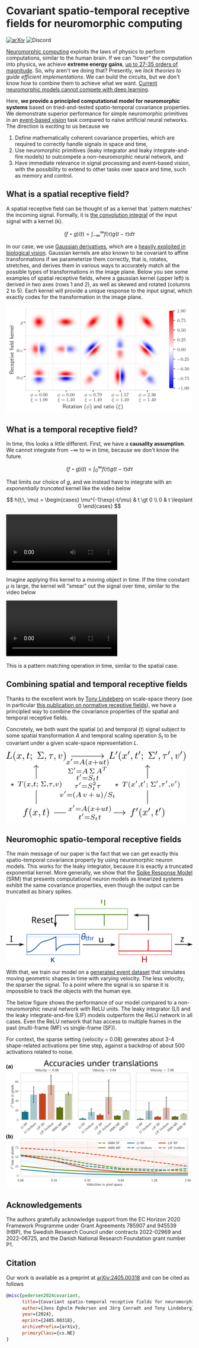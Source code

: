 <link rel="stylesheet" href="https://cdn.jsdelivr.net/npm/katex@0.10.2/dist/katex.min.css" integrity="sha384-yFRtMMDnQtDRO8rLpMIKrtPCD5jdktao2TV19YiZYWMDkUR5GQZR/NOVTdquEx1j" crossorigin="anonymous">
<script defer src="https://cdn.jsdelivr.net/npm/katex@0.10.2/dist/katex.min.js" integrity="sha384-9Nhn55MVVN0/4OFx7EE5kpFBPsEMZxKTCnA+4fqDmg12eCTqGi6+BB2LjY8brQxJ" crossorigin="anonymous"></script>
<script defer src="https://cdn.jsdelivr.net/npm/katex@0.10.2/dist/contrib/auto-render.min.js" integrity="sha384-kWPLUVMOks5AQFrykwIup5lo0m3iMkkHrD0uJ4H5cjeGihAutqP0yW0J6dpFiVkI" crossorigin="anonymous" onload="renderMathInElement(document.body);"></script>


# Covariant spatio-temporal receptive fields for neuromorphic computing

[![arXiv](https://img.shields.io/badge/arXiv-2405.00318-b31b1b.svg?style=for-the-badge)](https://arxiv.org/abs/2405.00318)
![Discord](https://img.shields.io/discord/1209533869733453844?style=for-the-badge)

[Neuromorphic computing](https://en.wikipedia.org/wiki/Neuromorphic) exploits the laws of physics to perform computations, similar to the human brain.
If we can "lower" the computation into physics, we achieve **extreme energy gains**, [up to 27-35 orders of magnitude](https://ieeexplore.ieee.org/document/10363573).
So, why aren't we doing that? Presently, we *lack theories to guide efficient implementations*. 
We can build the circuits, but we don't know how to combine them to achieve what we want.
[Current neuromorphic models cannot compete with deep learning](https://www.nature.com/articles/s43588-021-00184-y).

Here, **we provide a principled computational model for neuromorphic systems** based on tried-and-tested spatio-temporal covariance properties.
We demonstrate superior performance for simple neuromorphic primitives in an [event-based vision](https://en.wikipedia.org/wiki/Event_camera) task compared to naïve artificial neural networks.
The direction is exciting to us because we 

1. Define mathematically coherent covariance properties, which are required to correctly handle signals in space and time,
2. Use neuromorphic primitives (leaky integrator and leaky integrate-and-fire models) to outcompete a non-neuromorphic neural network, and
3. Have immediate relevance in signal processing and event-based vision, with the possibility to extend to other tasks over space and time, such as memory and control.

## What is a **spatial** receptive field?

A spatial receptive field can be thought of as a kernel that `pattern matches' the incoming signal.
Formally, it is [the convolution integral](https://en.wikipedia.org/wiki/Convolution) of the input signal with a kernel \(k\).

$$
(f \star g) (t) = \int_{-\infty}^{\infty} f(\tau) g(t - \tau) d\tau
$$

In our case, we use [Gaussian derivatives](https://en.wikipedia.org/wiki/Gaussian_function), which are a [heavily exploited in biological vision](https://www.sciencedirect.com/science/article/pii/S2405844021000025).
Gaussian kernels are also known to be covariant to affine transformations if we parameterize them correctly, that is, rotates, stretches, and derives them in various ways to accurately match all the possible types of transformations in the image plane.
Below you see some examples of spatial receptive fields, where a gaussian kernel (upper left) is derived in two axes (rows 1 and 2), as well as skewed and rotated (columns 2 to 5).
Each kernel will provide a unique response to the input signal, which exactly codes for the transformation in the image plane.

![](srf.png)

## What is a **temporal** receptive field?
In time, this looks a little different.
First, we have a **causality assumption**. We cannot integrate from $-\infty$ to $\infty$ in time, because we don't know the future.

$$
(f \star g) (t) = \int_{0}^{\infty} f(\tau) g(t - \tau) d\tau
$$

That limits our choice of $g$, and we instead have to integrate with an *exponentially truncated* kernel like the video below

$$
h(t;\, \mu) = \begin{cases} \mu^{-1}\exp(-t/\mu) & t \gt 0 \\ 0 & t \leqslant 0 \end{cases}
$$


<video src="conv_li2.mp4" autoplay loop style="max-width: 100%;"></video>


Imagine applying this kernel to a moving object in time.
If the time constant $\mu$ is large, the kernel will <q>smear</q> out the signal over time, similar to the video below

<video src="conv_li.mp4" autoplay loop style="max-width: 100%;"></video>

This is a pattern matching operation in time, similar to the spatial case.

## Combining spatial and temporal receptive fields

Thanks to the excellent work by [Tony Lindeberg](https://www.kth.se/profile/tony/) on scale-space theory (see in particular [this publication on normative receptive fields](https://www.sciencedirect.com/science/article/pii/S2405844021000025)), we have a principled way to combine the covariance properties of the spatial and temporal receptive fields.

Concretely, we both want the spatial ($x$) and temporal ($t$) signal subject to some spatial transformation $A$ and temporal scaling operation $S_t$ to be covariant under a given scale-space representation $L$.

![](covariance_spatiotemporal.svg)

## Neuromophic spatio-temporal receptive fields

The main message of our paper is the fact that we can get exactly this spatio-temporal covariance property by using neuromorphic neuron models.
This works for the leaky integrator, because it is exactly a truncated exponential kernel.
More generally, we show that the [Spike Response Model](http://scholarpedia.org/article/Spike-response_model) (SRM) that presents computational neuron models as linearized systems exhibit the same covariance properties, even though the output can be truncated as binary spikes.

![](srm.svg)

With that, we train our model on a [generated event dataset](https://github.com/ncskth/event-generator) that simulates moving geometric shapes in time with varying velocity.
The less velocity, the sparser the signal.
To a point where the signal is so sparse it is impossible to track the objects with the human eye.

The below figure shows the performance of our model compared to a non-neuromorphic neural network with ReLU units.
The leaky integrator (LI) and the leaky integrate-and-fire (LIF) models outperform the ReLU network in all cases.
Even the ReLU network that has access to multiple frames in the past (multi-frame (MF) vs single-frame (SF)).

For context, the sparse setting (velocity = 0.08) generates about 3-4 shape-related activations per time step, against a backdrop of about 500 activations related to noise.

![](translation.svg)


## Acknowledgements
The authors gratefully acknowledge support from the EC Horizon 2020 Framework
Programme under Grant Agreements 785907 and 945539 (HBP), the Swedish Research Council under contracts 2022-02969 and 2022-06725, and the Danish National Research Foundation grant number P1.

## Citation
Our work is available as a preprint at [arXiv:2405.00318](https://arxiv.org/abs/2405.00318) and can be cited as follows
```bibtex
@misc{pedersen2024covariant,
      title={Covariant spatio-temporal receptive fields for neuromorphic computing}, 
      author={Jens Egholm Pedersen and Jörg Conradt and Tony Lindeberg},
      year={2024},
      eprint={2405.00318},
      archivePrefix={arXiv},
      primaryClass={cs.NE}
}
```